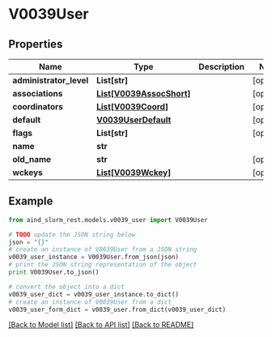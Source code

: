 # V0039User


## Properties

Name | Type | Description | Notes
------------ | ------------- | ------------- | -------------
**administrator_level** | **List[str]** |  | [optional] 
**associations** | [**List[V0039AssocShort]**](V0039AssocShort.md) |  | [optional] 
**coordinators** | [**List[V0039Coord]**](V0039Coord.md) |  | [optional] 
**default** | [**V0039UserDefault**](V0039UserDefault.md) |  | [optional] 
**flags** | **List[str]** |  | [optional] 
**name** | **str** |  | 
**old_name** | **str** |  | [optional] 
**wckeys** | [**List[V0039Wckey]**](V0039Wckey.md) |  | [optional] 

## Example

```python
from aind_slurm_rest.models.v0039_user import V0039User

# TODO update the JSON string below
json = "{}"
# create an instance of V0039User from a JSON string
v0039_user_instance = V0039User.from_json(json)
# print the JSON string representation of the object
print V0039User.to_json()

# convert the object into a dict
v0039_user_dict = v0039_user_instance.to_dict()
# create an instance of V0039User from a dict
v0039_user_form_dict = v0039_user.from_dict(v0039_user_dict)
```
[[Back to Model list]](../README.md#documentation-for-models) [[Back to API list]](../README.md#documentation-for-api-endpoints) [[Back to README]](../README.md)


